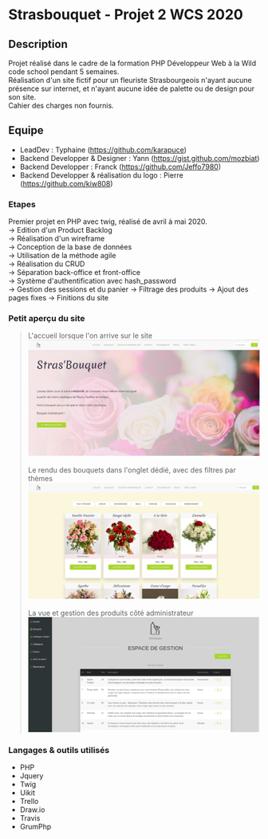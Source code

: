 # Strasbouquet - Projet 2 WCS 2020

## Description
Projet réalisé dans le cadre de la formation PHP Développeur Web à la Wild code school pendant 5 semaines. <br>
Réalisation d'un site fictif pour un fleuriste Strasbourgeois n'ayant aucune présence sur internet, et n'ayant aucune idée de palette ou de design pour son site. <br>
Cahier des charges non fournis.

## Equipe

 - LeadDev : Typhaine (https://github.com/karapuce)
 - Backend Developper & Designer : Yann (https://gist.github.com/mozbiat)
 - Backend Developper : Franck (https://github.com/Jeffo7980)
 - Backend Developper & réalisation du logo : Pierre (https://github.com/kiw808)

### Etapes

Premier projet en PHP avec twig, réalisé de avril à mai 2020. 
 <br> 
 -> Edition d'un Product Backlog <br>
 -> Réalisation d'un wireframe <br>
 -> Conception de la base de données <br>
 -> Utilisation de la méthode agile <br>
 -> Réalisation du CRUD <br>
 -> Séparation back-office et front-office <br>
 -> Système d'authentification avec hash_password <br>
 -> Gestion des sessions et du panier
 -> Filtrage des produits
 -> Ajout des pages fixes
 -> Finitions du site

### Petit aperçu du site

>L'accueil lorsque l'on arrive sur le site ![homepage](home_page.png)
<br> <br>
>Le rendu des bouquets dans l'onglet dédié, avec des filtres par thèmes ![page des bouquets](bouquets.png)
<br> <br>
>La vue et gestion des produits côté administrateur ![panel admin](panel_admin.png)


### Langages & outils utilisés

<ul>
    <li>PHP</li>
    <li>Jquery</li>
    <li>Twig</li>
    <li>Uikit</li>
    <li>Trello</li>
    <li>Draw.io</li>
    <li>Travis</li>
    <li>GrumPhp</li>
</ul>
